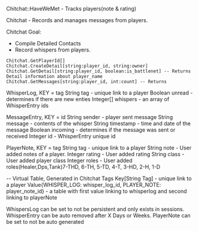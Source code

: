 Chitchat::HaveWeMet - Tracks players(note & rating)

Chitchat - Records and manages messages from players.

Chitchat Goal:
* Compile Detailed Contacts
* Record whispers from players.

```
Chitchat.GetPlayerId[]
Chitchat.CreateDetail[string:player_id, string:owner]
Chitchat.GetDetail[string:player_id, boolean:is_battlenet] -- Returns Detail information about player_name
Chitchat.GetMessages[string:player_id, int:count] -- Returns
```



WhisperLog, KEY = tag
String tag - unique link to a player
Boolean unread - determines if there are new enties
Integer[] whispers - an array of WhisperEntry ids

MessageEntry, KEY = id
String sender - player sent message
String message - contents of the whisper
String timestamp - time and date of the message
Boolean incoming - determines if the message was sent or received
Integer id - WhisperEntry unique id

PlayerNote, KEY = tag
String tag - unique link to a player
String note - User added notes of a player.
Integer rating - User added rating
String class - User added player class
Integer roles - User added roles(Healer,Dps,Tank)7-THD, 6-TH, 5-TD, 4-T, 3-HD, 2-H, 1-D

-- Virtual Table, Generated in Chitchat
Tags
Key[String Tag] - unique link to a player
Value{WHISPER_LOG: whisper_log_id, PLAYER_NOTE: player_note_id} - a table with first value linking to whisperlog and second linking to playerNote


WhispersLog can be set to not be persistent and only exists in sessions.
WhisperEntry can be auto removed after X Days or Weeks.
PlayerNote can be set to not be auto generated
